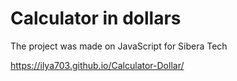 # Calculator in dollars

The project was made on JavaScript for Sibera Tech

https://ilya703.github.io/Calculator-Dollar/
